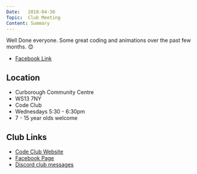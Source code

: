 ```yaml
---
Date:   2018-04-30
Topic:  Club Meeting
Content: Summary
---
```

Well Done everyone. Some great coding and animations over the past few months. 😊

* [Facebook Link](https://www.facebook.com/1481985248595237/posts/1531509153642846/)

## Location

* Curborough Community Centre
* WS13 7NY
* Code Club
* Wednesdays 5:30 - 6:30pm
* 7 - 15 year olds welcome

## Club Links

* [Code Club Website](https://lichfield-code-club.github.io/)
* [Facebook Page](https://www.facebook.com/LichfieldCoders)
* [Discord club messages](https://discord.gg/szz6xGK)
